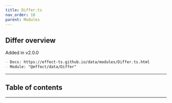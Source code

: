 ```yaml
---
title: Differ.ts
nav_order: 18
parent: Modules
---
```


## Differ overview

Added in v2.0.0

```md
- Docs: https://effect-ts.github.io/data/modules/Differ.ts.html
- Module: "@effect/data/Differ"
```

---

<h2 class="text-delta">Table of contents</h2>

---
